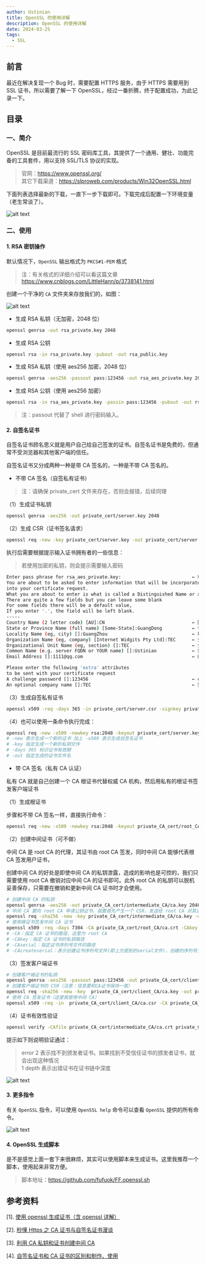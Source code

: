 ```yaml
---
author: Ustinian
title: OpenSSL 的使用详解
description: OpenSSL 的使用详解
date: 2024-03-25
tags:
  - SSL
---
```


## 前言

最近在解决复现一个 Bug 时，需要配置 HTTPS 服务，由于 HTTPS 需要用到 SSL 证书，所以需要了解一下 OpenSSL，经过一番折腾，终于配置成功，为此记录一下。

## 目录

### 一、简介

OpenSSL 是目前最流行的 SSL 密码库工具，其提供了一个通用、健壮、功能完备的工具套件，用以支持 SSL/TLS 协议的实现。

> 官网：https://www.openssl.org/ <br>
> 其它下载渠道：https://slproweb.com/products/Win32OpenSSL.html

下面列表选择最新的下载，一直下一步下载即可。下载完成后配置一下环境变量（老生常谈了）。

![alt text](img/image-8.png)

### 二、使用

#### 1. RSA 密钥操作

默认情况下，`OpenSSL` 输出格式为 `PKCS#1-PEM` 格式

> 注：有关格式的详细介绍可以看这篇文章 https://www.cnblogs.com/LittleHann/p/3738141.html

创建一个干净的 `CA` 文件夹来存放我们的，如图：

![alt text](img/image-10.png)

- 生成 RSA 私钥（无加密，2048 位）

```bash
openssl genrsa -out rsa_private.key 2048
```

- 生成 RSA 公钥

```bash
openssl rsa -in rsa_private.key -pubout -out rsa_public.key
```

- 生成 RSA 私钥（使用 aes256 加密，2048 位）

```bash
openssl genrsa -aes256 -passout pass:123456 -out rsa_aes_private.key 2048
```

- 生成 RSA 公钥（使用 aes256 加密）

```bash
openssl rsa -in rsa_aes_private.key -passin pass:123456 -pubout -out rsa_aes_public.key
```

> 注：passout 代替了 shell 进行密码输入。

#### 2. 自签名证书

自签名证书顾名思义就是用户自己给自己签发的证书。自签名证书是免费的，但通常不受浏览器和其他客户端的信任。

自签名证书又分成两种一种是带 CA 签名的，一种是不带 CA 签名的。

- 不带 CA 签名（自签私有证书）

> 注：请确保 private_cert 文件夹存在，否则会报错，后续同理

（1）生成证书私钥

```bash
openssl genrsa -aes256 -out private_cert/server.key 2048
```

（2）生成 CSR（证书签名请求）

```bash
openssl req -new -key private_cert/server.key -out private_cert/server.csr
```

执行后需要根据提示输入证书拥有者的一些信息：

> 若使用加密的私钥，则会提示需要输入密码

```bash
Enter pass phrase for rsa_aes_private.key:                          ← 私钥文件的密码
You are about to be asked to enter information that will be incorporated
into your certificate request.
What you are about to enter is what is called a Distinguished Name or a DN.
There are quite a few fields but you can leave some blank
For some fields there will be a default value,
If you enter '.', the field will be left blank.
-----
Country Name (2 letter code) [AU]:CN                                ← 国家代号，中国输入CN
State or Province Name (full name) [Some-State]:GuangDong           ← 省份名称，广东输入GuangDong
Locality Name (eg, city) []:GuangZhou                               ← 城市名称，广州输入GuangZhou
Organization Name (eg, company) [Internet Widgits Pty Ltd]:TEC      ← 公司英文名
Organizational Unit Name (eg, section) []:TEC                       ← 公司部门英文名
Common Name (e.g. server FQDN or YOUR name) []:Ustinian             ← 证书拥有者，输入你的名字
Email Address []:1111@qq.com                                        ← 邮箱地址

Please enter the following 'extra' attributes
to be sent with your certificate request
A challenge password []:123456                                      ← csr密码
An optional company name []:TEC                                     ← 签发机构名称
```

（3）生成自签私有证书

```bash
openssl x509 -req -days 365 -in private_cert/server.csr -signkey private_cert/server.key -out private_cert/server.crt
```

（4）也可以使用一条命令执行完成：

```bash
openssl req -new -x509 -newkey rsa:2048 -keyout private_cert/server.key -out private_cert/server.crt
# -new 表示生成一个新的证书 加上 -x509 表示生成自签名证书
# -key 指定生成一个新的私钥文件
# -days 365 标识证书有效期
# -out 指定生成的证书文件名
```

- 带 CA 签名（私有 CA 认证）

私有 CA 就是自己创建一个 CA 根证书代替权威 CA 机构，然后用私有的根证书签发客户端证书

（1）生成根证书

步骤和不带 CA 签名一样，直接执行命令：

```bash
openssl req -new -x509 -newkey rsa:2048 -keyout private_CA_cert/root_CA/ca.key -out private_CA_cert/root_CA//ca.crt -subj "/C=CN/ST=GuangDong/L=GuangZhou/O=TEC/OU=TEC/CN=Ustinian/emailAddress=1111@qq.com"
```

（2）创建中间证书（可不做）

中间 CA 是 root CA 的代理，其证书由 root CA 签发，同时中间 CA 能够代表根 CA 签发用户证书，

创建中间 CA 的好处是即使中间 CA 的私钥泄露，造成的影响也是可控的，我们只需要使用 root CA 撤销对应中间 CA 的证书即可。此外 root CA 的私钥可以脱机妥善保存，只需要在撤销和更新中间 CA 证书时才会使用。

```bash
# 创建中间 CA 的私钥
openssl genrsa -aes256 -out private_CA_cert/intermediate_CA/ca.key 2048
# 中间 CA 要向 root CA 申请公钥证书，就要首先产生一个 CSR，发送给 root CA 对其进行审查
openssl req -sha256 -new -key private_CA_cert/intermediate_CA/ca.key -out private_CA_cert/intermediate_CA/ca.csr -subj "/C=CN/ST=GuangDong/L=GuangZhou/O=TEC/OU=TEC/CN=Ustinian/emailAddress=1111@qq.com"
# 使用根证书签发中间 CA 证书
openssl x509 -req -days 7304 -CA private_CA_cert/root_CA/ca.crt -CAkey private_CA_cert/root_CA/ca.key -CAserial private_CA_cert/intermediate_CA/ca.srl -CAcreateserial -in private_CA_cert/intermediate_CA/ca.csr -out private_CA_cert/intermediate_CA/ca.crt
# -CA：指定 CA 证书的路径，这里为 root CA
# -CAkey：指定 CA 证书的私钥路径
# -CAserial：指定证书序列号文件的路径
# -CAcreateserial：表示创建证书序列号文件(即上方提到的serial文件)，创建的序列号文件默认名称为-CA，指定的证书名称后加上.srl后缀
```

（3）签发客户端证书

```bash
# 创建客户端证书的私钥
openssl genrsa -aes256 -passout pass:123456 -out private_CA_cert/client_CA/ca.key 2048
# 创建客户端证书的 CSR（注意：信息要和CA证书保持一致）
openssl req -sha256 -new -key  private_CA_cert/client_CA/ca.key -out private_CA_cert/client_CA/ca.csr -subj "/C=CN/ST=GuangDong/L=GuangZhou/O=TEC/OU=TEC/CN=Ustinian/emailAddress=1111@qq.com"
# 使用 CA 签发证书（这里我使用中间 CA）
openssl x509 -req -in  private_CA_cert/client_CA/ca.csr -CA private_CA_cert/intermediate_CA/ca.crt -CAkey private_CA_cert/intermediate_CA/ca.key -CAcreateserial -out  private_CA_cert/client_CA/ca.crt -subj "/C=CN/ST=GuangDong/L=GuangZhou/O=TEC/OU=TEC/CN=Ustinian/emailAddress=1111@qq.com"
```

（4）证书有效性验证

```bash
openssl verify -CAfile private_CA_cert/intermediate_CA/ca.crt private_CA_cert/client_CA/ca.crt
```

提示如下则说明验证通过：

> error 2 表示找不到颁发者证书。如果找到不受信任证书的颁发者证书，就会出现这种情况 <br>
> 1 depth 表示出错证书在证书链中深度

![alt text](img/image-11.png)

#### 3. 更多指令

有关 `OpenSSL` 指令，可以使用 `OpenSSL help` 命令可以查看 `OpenSSL` 提供的所有命令。

![alt text](img/image-9.png)

#### 4. OpenSSL 生成脚本

是不是感觉上面一套下来很麻烦，其实可以使用脚本来生成证书。这里我推荐一个脚本，使用起来非常方便。

> 脚本地址：<https://github.com/fufuok/FF.openssl.sh>

## 参考资料

[1]. [使用 openssl 生成证书（含 openssl 详解）](https://cloud.tencent.com/developer/article/1444793)

[2]. [秒懂 Https 之 CA 证书与自签名证书漫谈](https://zhuanlan.zhihu.com/p/163591254)

[3]. [利用 CA 私钥和证书创建中间 CA](https://www.cnblogs.com/Security-Darren/p/4079605.html)

[4]. [自签名证书和 CA 证书的区别和制作、使用](https://www.cnblogs.com/zhaobowen/p/13321578.html#2%E7%A7%81%E6%9C%89ca%E8%AE%A4%E8%AF%81)

```

```
